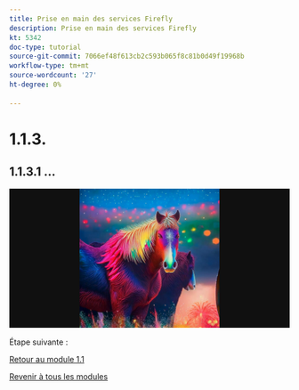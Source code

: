 ```yaml
---
title: Prise en main des services Firefly
description: Prise en main des services Firefly
kt: 5342
doc-type: tutorial
source-git-commit: 7066ef48f613cb2c593b065f8c81b0d49f19968b
workflow-type: tm+mt
source-wordcount: '27'
ht-degree: 0%

---
```


# 1.1.3.

## 1.1.3.1 ...

![ Stockage Azure ](./images/az26.png)

Étape suivante :

[Retour au module 1.1](./firefly-services.md)

[Revenir à tous les modules](./../../../overview.md)
